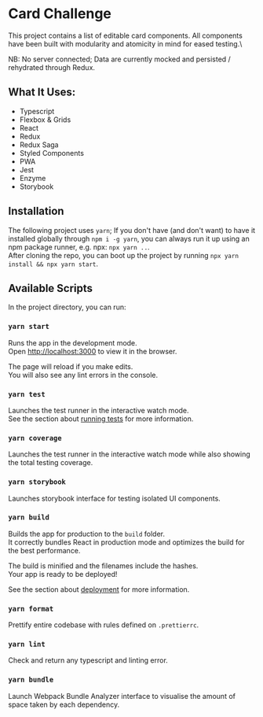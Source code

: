 # Card Challenge

This project contains a list of editable card components. All components have been built with modularity and atomicity in mind for eased testing.\

NB: No server connected; Data are currently mocked and persisted / rehydrated through Redux.

## What It Uses:

- Typescript
- Flexbox & Grids
- React
- Redux
- Redux Saga
- Styled Components
- PWA
- Jest
- Enzyme
- Storybook

## Installation

The following project uses `yarn`; If you don't have (and don't want) to have it installed globally through `npm i -g yarn`, you can always run it up using an npm package runner, e.g. npx: `npx yarn ..`.\
After cloning the repo, you can boot up the project by running `npx yarn install && npx yarn start`.

## Available Scripts

In the project directory, you can run:

### `yarn start`

Runs the app in the development mode.\
Open [http://localhost:3000](http://localhost:3000) to view it in the browser.

The page will reload if you make edits.\
You will also see any lint errors in the console.

### `yarn test`

Launches the test runner in the interactive watch mode.\
See the section about [running tests](https://facebook.github.io/create-react-app/docs/running-tests) for more information.

### `yarn coverage`

Launches the test runner in the interactive watch mode while also showing the total testing coverage.

### `yarn storybook`

Launches storybook interface for testing isolated UI components.

### `yarn build`

Builds the app for production to the `build` folder.\
It correctly bundles React in production mode and optimizes the build for the best performance.

The build is minified and the filenames include the hashes.\
Your app is ready to be deployed!

See the section about [deployment](https://facebook.github.io/create-react-app/docs/deployment) for more information.

### `yarn format`

Prettify entire codebase with rules defined on `.prettierrc`.

### `yarn lint`

Check and return any typescript and linting error.

### `yarn bundle`

Launch Webpack Bundle Analyzer interface to visualise the amount of space taken by each dependency.
